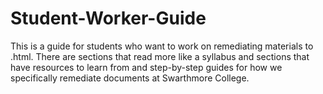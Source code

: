 # Student-Worker-Guide
This is a guide for students who want to work on remediating materials to .html. There are sections that read more like a syllabus and sections that have resources to learn from and step-by-step guides for how we specifically remediate documents at Swarthmore College.
